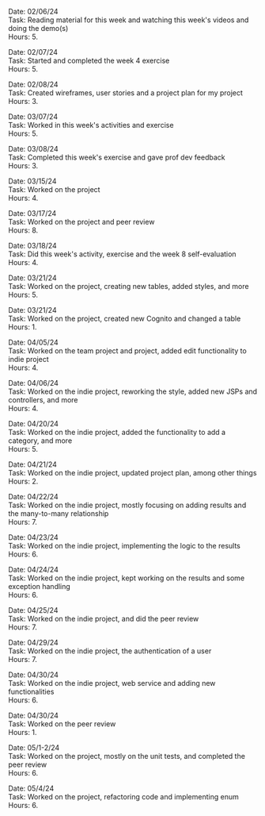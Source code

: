 Date: 02/06/24<br>
Task: Reading material for this week and watching this week's videos and doing the demo(s)<br>
Hours: 5.


Date: 02/07/24<br>
Task: Started and completed the week 4 exercise<br>
Hours: 5.

Date: 02/08/24<br>
Task: Created wireframes, user stories and a project plan for
my project<br>
Hours: 3.

Date: 03/07/24<br>
Task: Worked in this week's activities and exercise<br>
Hours: 5.

Date: 03/08/24<br>
Task: Completed this week's exercise and gave prof dev feedback<br>
Hours: 3.

Date: 03/15/24<br>
Task: Worked on the project<br>
Hours: 4.

Date: 03/17/24<br>
Task: Worked on the project and peer review<br>
Hours: 8.

Date: 03/18/24<br>
Task: Did this week's activity, exercise and the week 8 self-evaluation<br>
Hours: 4.

Date: 03/21/24<br>
Task: Worked on the project, creating new tables, added styles, and more<br>
Hours: 5.

Date: 03/21/24<br>
Task: Worked on the project, created new Cognito and changed a table<br>
Hours: 1.

Date: 04/05/24<br>
Task: Worked on the team project and project, added edit functionality to indie project<br>
Hours: 4.

Date: 04/06/24<br>
Task: Worked on the indie project, reworking the style, added new JSPs and controllers, and more<br>
Hours: 4.

Date: 04/20/24<br>
Task: Worked on the indie project, added the functionality to add a category, and more<br>
Hours: 5.

Date: 04/21/24<br>
Task: Worked on the indie project, updated project plan, among other things<br>
Hours: 2.

Date: 04/22/24<br>
Task: Worked on the indie project, mostly focusing on adding results and the many-to-many relationship<br>
Hours: 7.

Date: 04/23/24<br>
Task: Worked on the indie project, implementing the logic to the results<br>
Hours: 6.

Date: 04/24/24<br>
Task: Worked on the indie project, kept working on the results and some exception handling<br>
Hours: 6.

Date: 04/25/24<br>
Task: Worked on the indie project, and did the peer review<br>
Hours: 7.

Date: 04/29/24<br>
Task: Worked on the indie project, the authentication of a user<br>
Hours: 7.

Date: 04/30/24<br>
Task: Worked on the indie project, web service and adding new functionalities<br>
Hours: 6.

Date: 04/30/24<br>
Task: Worked on the peer review<br>
Hours: 1.

Date: 05/1-2/24<br>
Task: Worked on the project, mostly on the unit tests, and completed the peer review<br>
Hours: 6.

Date: 05/4/24<br>
Task: Worked on the project, refactoring code and implementing enum<br>
Hours: 6.



